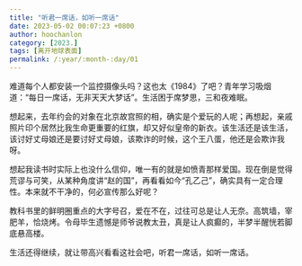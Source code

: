 ```yaml
---
title: "听君一席话，如听一席话"
date: 2023-05-02 00:07:23 +0800
author: hoochanlon
category: [2023.]
tags: [离开地球表面]
permalink: /:year/:month-:day/01
---
```


难道每个人都安装一个监控摄像头吗？这也太《1984》了吧？青年学习吸烟道：“每日一席话，无非天天大梦话”。生活困于席梦思，三和夜难眠。 <!-- more -->

想起来，去年约会的对象在北京故宫照的相，确实是个爱玩的人呢；再想起，亲戚照片印个居然比我生命更重要的红旗，却又好似皇帝的新衣。该生活还是该生活，该讨好丈母娘还是要讨好丈母娘，该欺诈的时候，这个王八蛋，他还是会欺诈我呀。

想起我读书时实际上也没什么信仰，唯一有的就是如愤青那样爱国。现在倒是觉得荒谬与可笑，从某种角度讲“赵的国”，再看看如今“孔乙己”，确实具有一定合理性。本来就不干净的，何必宣传那么好呢？

教科书里的鲜明圈重点的大字号召，爱在不在，过往可总是让人无奈。高筑墙，宰肥羊，恰烧烤。令母毕生遗憾是师爷说教太丑，真是让人疯癫的，半梦半醒恍若脚底悬高楼。

生活还得继续，就让带高兴看看这社会吧，听君一席话，如听一席话。
